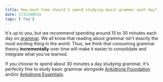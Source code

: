 ```yaml
---
title: How much time should I spend studying basic grammar each day?
date: 1731340553
tags: ['faq']
---
```


It's up to you,
but we recommend spending around 15 to 30 minutes each day on [grammar](learning-grammar.html).
We all know that reading about grammar isn't exactly the most exciting thing in the world.
Thus,
we think that consuming grammar theory **incrementally** over time
will make it easier to consolidate and integrate what you've learned.

If you choose to spend about 30 minutes a day studying grammar,
it's perfectly fine to study basic grammar alongside
[Ankidrone Foundation](jp1k-anki-deck.html)
and/or
[Ankidrone Essentials](ankidrone-essentials.html).
